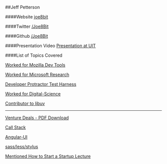 ##Jeff Petterson

####Website
[joe8bit](https://joe8bit.com/)

####Twitter
[/Joe8Bit](https://twitter.com/Joe8Bit)

####Github
[/Joe8Bit](https://github.com/Joe8Bit)

####Presentation Video
[Presentation at UIT](https://www.youtube.com/watch?v=K0woOED9n10)


####List of Topics Covered

[Worked for Mozilla Dev Tools](https://developer.mozilla.org/en/docs/Tools)

[Worked for Microsoft Research](http://research.microsoft.com/en-us/about/)

[Developer Protractor Test Harness](http://angular.github.io/protractor/#/)

[Worked for Digital-Science](http://www.digital-science.com/)

[Contributor to libuv](http://nikhilm.github.io/uvbook/basics.html)

---

[Venture Deals - PDF Download](http://howentrepreneur.com/download-venture-deals-by-brad-feld-jason-pdf-ebook/)

[Call Stack](http://en.wikipedia.org/wiki/Call_stack)

[Angular-UI](https://github.com/angular-ui/ui-router)

[sass/less/stylus](http://code.tutsplus.com/tutorials/sass-vs-less-vs-stylus-preprocessor-shootout--net-24320)

[Mentioned How to Start a Startup Lecture](http://startupclass.samaltman.com/courses/lec09/)
